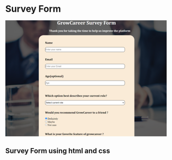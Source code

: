 # Survey Form
![Alt Text](https://github.com/Surajk7841/Survey-Form/blob/main/Survey%20form.png)
## Survey Form using html and css
